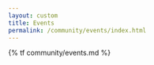 ```yaml
---
layout: custom
title: Events
permalink: /community/events/index.html
---
```

{% tf community/events.md %}